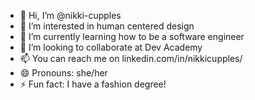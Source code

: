 - 👋 Hi, I’m @nikki-cupples
- 👀 I’m interested in human centered design
- 🌱 I’m currently learning how to be a software engineer 
- 💞️ I’m looking to collaborate at Dev Academy
- 📫 You can reach me on linkedin.com/in/nikkicupples/
- 😄 Pronouns: she/her
- ⚡ Fun fact: I have a fashion degree!

<!---
nikki-cupples/nikki-cupples is a ✨ special ✨ repository because its `README.md` (this file) appears on your GitHub profile.
You can click the Preview link to take a look at your changes.
--->
